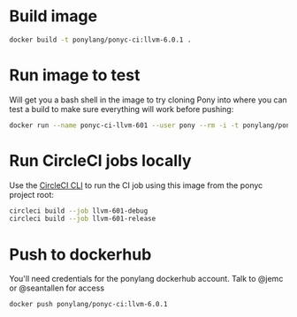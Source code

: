 # Build image

```bash
docker build -t ponylang/ponyc-ci:llvm-6.0.1 .
```

# Run image to test

Will get you a bash shell in the image to try cloning Pony into where you can test a build to make sure everything will work before pushing:

```bash
docker run --name ponyc-ci-llvm-601 --user pony --rm -i -t ponylang/ponyc-ci:llvm-6.0.1 bash
```

# Run CircleCI jobs locally

Use the [CircleCI CLI](https://circleci.com/docs/2.0/local-cli/) to run the CI job using this image
from the ponyc project root:

```bash
circleci build --job llvm-601-debug
circleci build --job llvm-601-release
```

# Push to dockerhub

You'll need credentials for the ponylang dockerhub account. Talk to @jemc or @seantallen for access

```bash
docker push ponylang/ponyc-ci:llvm-6.0.1
```
